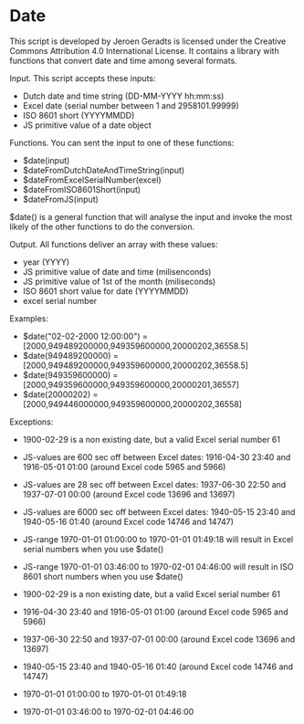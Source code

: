 # Date
This script is developed by Jeroen Geradts is licensed under the Creative Commons Attribution 4.0 International License.
It contains a library with functions that convert date and time among several formats.

Input. This script accepts these inputs:

- Dutch date and time string (DD-MM-YYYY hh:mm:ss)
- Excel date (serial number between 1 and 2958101.99999)
- ISO 8601 short (YYYYMMDD)
- JS primitive value of a date object

Functions. You can sent the input to one of these functions:

- $date(input)
- $dateFromDutchDateAndTimeString(input)
- $dateFromExcelSerialNumber(excel)
- $dateFromISO8601Short(input)
- $dateFromJS(input)

$date() is a general function that will analyse the input and invoke the most likely of the other functions to do the conversion.

Output. All functions deliver an array with these values:

- year (YYYY)
- JS primitive value of date and time (milisenconds)
- JS primitive value of 1st of the month (miliseconds)
- ISO 8601 short value for date (YYYYMMDD)
- excel serial number

Examples:

- $date("02-02-2000 12:00:00") = [2000,949489200000,949359600000,20000202,36558.5]
- $date(949489200000) = [2000,949489200000,949359600000,20000202,36558.5]
- $date(949359600000) = [2000,949359600000,949359600000,20000201,36557]
- $date(20000202) = [2000,949446000000,949359600000,20000202,36558]

Exceptions:

- 1900-02-29 is a non existing date, but a valid Excel serial number 61
- JS-values are 600 sec off between Excel dates: 1916-04-30 23:40 and 1916-05-01 01:00	(around Excel code 5965 and 5966)
- JS-values are 28 sec off between Excel dates: 1937-06-30 22:50 and 1937-07-01 00:00 (around Excel code 13696 and 13697)
- JS-values are 6000 sec off between Excel dates: 1940-05-15 23:40 and 1940-05-16 01:40 (around Excel code 14746 and 14747)
- JS-range 1970-01-01 01:00:00 to 1970-01-01 01:49:18 will result in Excel serial numbers when you use $date()
- JS-range 1970-01-01 03:46:00 to 1970-02-01 04:46:00 will result in ISO 8601 short numbers when you use $date()


- 1900-02-29 is a non existing date, but a valid Excel serial number 61
- 1916-04-30 23:40 and 1916-05-01 01:00	(around Excel code 5965 and 5966)
- 1937-06-30 22:50 and 1937-07-01 00:00 (around Excel code 13696 and 13697)
- 1940-05-15 23:40 and 1940-05-16 01:40 (around Excel code 14746 and 14747)
- 1970-01-01 01:00:00 to 1970-01-01 01:49:18 
- 1970-01-01 03:46:00 to 1970-02-01 04:46:00
